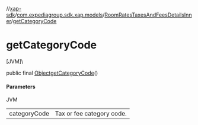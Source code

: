 //[xap-sdk](../../../index.md)/[com.expediagroup.sdk.xap.models](../index.md)/[RoomRatesTaxesAndFeesDetailsInner](index.md)/[getCategoryCode](get-category-code.md)

# getCategoryCode

[JVM]\

public final [Object](https://docs.oracle.com/javase/8/docs/api/java/lang/Object.html)[getCategoryCode](get-category-code.md)()

#### Parameters

JVM

| | |
|---|---|
| categoryCode | Tax or fee category code. |
